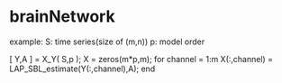 # brainNetwork

example:
S: time series(size of (m,n))
p: model order

[ Y,A ] = X_Y( S,p );
X = zeros(m*p,m);
for channel = 1:m
    X(:,channel) = LAP_SBL_estimate(Y(:,channel),A);
end